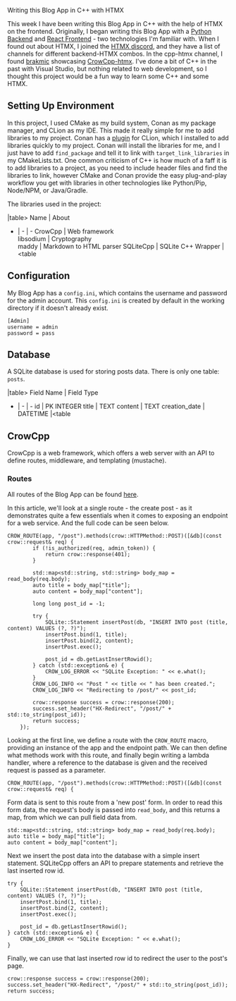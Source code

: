Writing this Blog App in C++ with HTMX

This week I have been writing this Blog App in C++ with the help of HTMX on the frontend. Originally, I began writing this Blog App with a [Python Backend](https://github.com/jaymsDooku/blog-back) and [React Frontend](https://github.com/jaymsDooku/blog-front) - two technologies I'm familiar with. When I found out about HTMX, I joined the [HTMX discord](), and they have a list of channels for different backend-HTMX combos. In the cpp-htmx channel, I found [brakmic](https://blog.brakmic.com/) showcasing [CrowCpp-htmx](https://github.com/brakmic/htmx_server/tree/main). I've done a bit of C++ in the past with Visual Studio, but nothing related to web development, so I thought this project would be a fun way to learn some C++ and some HTMX.


## Setting Up Environment
In this project, I used CMake as my build system, Conan as my package manager, and CLion as my IDE. This made it really simple for me to add libraries to my project. Conan has a [plugin](https://plugins.jetbrains.com/plugin/11956-conan) for CLion, which I installed to add libraries quickly to my project. Conan will install the libraries for me, and I just have to add `find_package` and tell it to link with `target_link_libraries` in my CMakeLists.txt. One common criticism of C++ is how much of a faff it is to add libraries to a project, as you need to include header files and find the libraries to link, however CMake and Conan provide the easy plug-and-play workflow you get with libraries in other technologies like Python/Pip, Node/NPM, or Java/Gradle.

The libraries used in the project:

|table>
Name | About
- | - | -
CrowCpp   | Web framework      
libsodium | Cryptography  
maddy     | Markdown to HTML parser
SQLiteCpp | SQLite C++ Wrapper
|<table

## Configuration
My Blog App has a `config.ini`, which contains the username and password for the admin account. This `config.ini` is created by default in the working directory if it doesn't already exist. 

```
[Admin]
username = admin
password = pass
```

## Database
A SQLite database is used for storing posts data. There is only one table: `posts`.

|table>
Field Name | Field Type
- | - | -
id              | PK INTEGER
title           | TEXT
content         | TEXT
creation_date   | DATETIME
|<table


## CrowCpp
CrowCpp is a web framework, which offers a web server with an API to define routes, middleware, and templating (mustache).

### Routes
All routes of the Blog App can be found [here]().

In this article, we'll look at a single route - the create post - as it demonstrates quite a few essentials when it comes to exposing an endpoint for a web service. And the full code can be seen below.

```
CROW_ROUTE(app, "/post").methods(crow::HTTPMethod::POST)([&db](const crow::request& req) {
        if (!is_authorized(req, admin_token)) {
            return crow::response(401);
        }

        std::map<std::string, std::string> body_map = read_body(req.body);
        auto title = body_map["title"];
        auto content = body_map["content"];

        long long post_id = -1;

        try {
            SQLite::Statement insertPost(db, "INSERT INTO post (title, content) VALUES (?, ?)");
            insertPost.bind(1, title);
            insertPost.bind(2, content);
            insertPost.exec();

            post_id = db.getLastInsertRowid();
        } catch (std::exception& e) {
            CROW_LOG_ERROR << "SQLite Exception: " << e.what();
        }
        CROW_LOG_INFO << "Post " << title << " has been created.";
        CROW_LOG_INFO << "Redirecting to /post/" << post_id;

        crow::response success = crow::response(200);
        success.set_header("HX-Redirect", "/post/" + std::to_string(post_id));
        return success;
    });
```

Looking at the first line, we define a route with the `CROW_ROUTE` macro, providing an instance of the app and the endpoint path. We can then define what methods work with this route, and finally begin writing a lambda handler, where a reference to the database is given and the received request is passed as a parameter.

```
CROW_ROUTE(app, "/post").methods(crow::HTTPMethod::POST)([&db](const crow::request& req) {
```

Form data is sent to this route from a 'new post' form. In order to read this form data, the request's body is passed into `read_body`, and this returns a map, from which we can pull field data from.

```
std::map<std::string, std::string> body_map = read_body(req.body);
auto title = body_map["title"];
auto content = body_map["content"];
```

Next we insert the post data into the database with a simple insert statement. SQLiteCpp offers an API to prepare statements and retrieve the last inserted row id.

```
try {
    SQLite::Statement insertPost(db, "INSERT INTO post (title, content) VALUES (?, ?)");
    insertPost.bind(1, title);
    insertPost.bind(2, content);
    insertPost.exec();

    post_id = db.getLastInsertRowid();
} catch (std::exception& e) {
    CROW_LOG_ERROR << "SQLite Exception: " << e.what();
}
```

Finally, we can use that last inserted row id to redirect the user to the post's page.

```
crow::response success = crow::response(200);
success.set_header("HX-Redirect", "/post/" + std::to_string(post_id));
return success;
```
